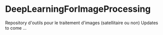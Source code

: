 # DeepLearningForImageProcessing
Repository d'outils pour le traitement d'images (satellitaire ou non)
Updates to come ...
